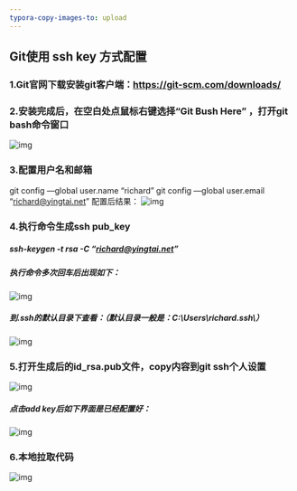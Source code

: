 ```yaml
---
typora-copy-images-to: upload
---
```


## Git使用 ssh key 方式配置

### 1.Git官网下载安装git客户端：https://git-scm.com/downloads/

### 2.安装完成后，在空白处点鼠标右键选择“Git Bush Here” ，打开git bash命令窗口

![img](http://192.168.0.200:4999/Public/Uploads/2020-07-03/5efeaaed7e5ff.png)

### 3.配置用户名和邮箱

git config —global user.name “richard”
git config —global user.email “[richard@yingtai.net](mailto:richard@yingtai.net)”
配置后结果：
![img](http://192.168.0.200:4999/Public/Uploads/2020-07-03/5efeabb664ef2.png)

### 4.执行命令生成ssh pub_key

##### ssh-keygen -t rsa -C “[richard@yingtai.net](mailto:richard@yingtai.net)”

##### 执行命令多次回车后出现如下：

![img](http://192.168.0.200:4999/Public/Uploads/2020-07-03/5efead3da85a2.png)

##### 到.ssh的默认目录下查看：（默认目录一般是：C:\Users\richard.ssh\）

![img](http://192.168.0.200:4999/Public/Uploads/2020-07-03/5efeadeb4b9e6.png)

### 5.打开生成后的id_rsa.pub文件，copy内容到git ssh个人设置

![img](http://192.168.0.200:4999/Public/Uploads/2020-07-03/5efeaf7a89c44.png)

##### 点击add key后如下界面是已经配置好：

![img](http://192.168.0.200:4999/Public/Uploads/2020-07-03/5efeafc446406.png)

### 6.本地拉取代码

![img](http://192.168.0.200:4999/Public/Uploads/2020-07-03/5efeb2d3880b6.png)